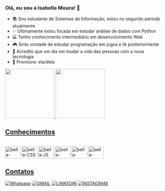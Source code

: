 ### Olá, eu sou a Isabella Moura! 💖

- 📚 Sou estudante de Sistemas de Informação, estou no segundo período atualmente
- ✨ Ultimamente estou focada em estudar análise de dados com Python
- 💻 Tenho conhecimento intermediário em desenvolvimento Web
- 🎮 Sinto vontade de estudar programação em jogos e IA posteriormente
- 🚀 Acredito que um dia irei mudar a vida das pessoas com a nova tecnologia
- 🙂 Pronouns: ela/dela

<div>
  <a href="https://beacons.ai/isabellasmou">
  <img height="160em" widht="42%" src="https://github-readme-stats.vercel.app/api?username=isabellasmod&show_icons=true&theme=dracula"/>
  <img height="160em" widht="50%" src="https://github-readme-stats.vercel.app/api/top-langs/?username=isabellasmou&layout=compact&theme=dracula"/>
</div>

## Conhecimentos

<div style="display: inline_block"><br/>
    <img align="center" alt="bella-HTML" height="40" width="50" src="https://cdn.jsdelivr.net/gh/devicons/devicon/icons/html5/html5-original.svg"/>
    <img align="center" alt="bella-CSS" height="40" width="50" src="https://cdn.jsdelivr.net/gh/devicons/devicon/icons/css3/css3-original.svg"/>
    <img align="center" alt="bella-JS" height="40" width="50" src="https://cdn.jsdelivr.net/gh/devicons/devicon/icons/javascript/javascript-original.svg"/>
    <img align="center" alt="bella-Python" height="40" width="50" src="https://cdn.jsdelivr.net/gh/devicons/devicon/icons/python/python-original.svg"/>
    <img align="center" alt="bella-Csharp" height="40" width="50" src="https://cdn.jsdelivr.net/gh/devicons/devicon/icons/csharp/csharp-original.svg"/>
    <img align="center" alt="bella-Mysql" height="40" width="50" src="https://cdn.jsdelivr.net/gh/devicons/devicon/icons/mysql/mysql-original.svg"/>
</div>

## Contatos
[![Whatsapp](https://img.shields.io/badge/WhatsApp-25D366?style=for-the-badge&logo=whatsapp&logoColor=white)](https://wa.me/5521992575487)
[![GMAIL](https://img.shields.io/badge/Gmail-D14836?style=for-the-badge&logo=gmail&logoColor=white)](mailto:isabellasmou@gmail.com)
[![LINKEDIN](https://img.shields.io/badge/LinkedIn-0077B5?style=for-the-badge&logo=linkedin&logoColor=white)](https://www.linkedin.com/in/isabellasmou/)
[![INSTAGRAM](https://img.shields.io/badge/Instagram-E4405F?style=for-the-badge&logo=instagram&logoColor=white)](https://www.instagram.com/isabellasmou/)
